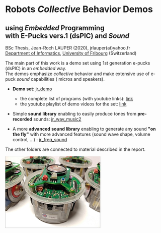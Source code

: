 # Robots *Collective* Behavior Demos 

## using *Embedded* Programming <br/>with E-Pucks vers.1 (dsPIC) and *Sound*

BSc Thesis, Jean-Roch LAUPER (2020), jrlauper(at)yahoo.fr <br/>
[Department of Informatics](http://diuf.unifr.ch), [University of Fribourg](http://www.unifr.ch) (Switzerland)

The main part of this work is a demo set using 1st generation e-pucks (dsPIC) in an *embedded* way. <br/>
The demos emphasize *collective* behavior and make extensive use of e-puck *sound* capabilities ( micros and speakers). 

- **Demo set**: [jr_demo](https://github.com/jrlauper/jrl_epuck/tree/master/jr_demo)
    - the complete list of programs (with youtube links): [link](https://github.com/jrlauper/jrl_epuck/blob/master/jr_demo/programs-list.md)
    - the youtube playlist of demo videos for the set: [link](https://www.youtube.com/playlist?list=PLrscHgSUZPdr38tirAsB4_4Q93khKP9Rv)

- Simple **sound library** enabling to easily produce tones from **pre-recorded** sounds: [jr_wav_music2](https://github.com/jrlauper/jrl_epuck/tree/master/jr_wav_music2)
- A more **advanced** **sound library** enabling to generate any sound **"on the fly"** with more advanced features (sound wave shape, volume control, ...) : [jr_freq_sound](https://github.com/jrlauper/jrl_epuck/tree/master/jr_freq_sound)

The other folders are connected to material described in the report.

![e-puck](image.jpg)



